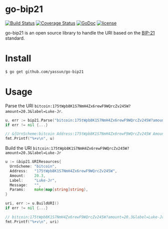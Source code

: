 # go-bip21

[![Build Status](https://secure.travis-ci.org/yassun/go-bip21.png?branch=master)](http://travis-ci.org/yassun/go-bip21)
[![Coverage Status](https://coveralls.io/repos/yassun/go-bip21/badge.svg?branch=master)](https://coveralls.io/r/yassun/go-bip21?branch=master)
[![GoDoc](https://godoc.org/github.com/yassun/go-bip21?status.svg)](https://godoc.org/github.com/yassun/go-bip21)
[![license](https://img.shields.io/badge/license-MIT-4183c4.svg)](https://github.com/yassun/go-bip21/blob/master/LICENSE)

go-bip21 is an open source library to handle the URI based on the [BIP-21](https://github.com/bitcoin/bips/blob/master/bip-0021.mediawiki) standard.
 
# Install

```bash
$ go get github.com/yassun/go-bip21
```

# Usage

Parse the URI `bitcoin:175tWpb8K1S7NmH4Zx6rewF9WQrcZv245W?amount=20.3&label=Luke-Jr`.

```Go
u, err := bip21.Parse("bitcoin:175tWpb8K1S7NmH4Zx6rewF9WQrcZv245W?amount=20.3&label=Luke-Jr")
if err != nil {...}

// &{UrnScheme:bitcoin Address:175tWpb8K1S7NmH4Zx6rewF9WQrcZv245W Amount:20.3 Label:Luke-Jr Message: Params:map[]}
fmt.Printf("%+v\n", u)
```

Build the URI `bitcoin:175tWpb8K1S7NmH4Zx6rewF9WQrcZv245W?amount=20.3&label=Luke-Jr`

```Go
u := &bip21.URIResources{
  UrnScheme: "bitcoin",
  Address:   "175tWpb8K1S7NmH4Zx6rewF9WQrcZv245W",
  Amount:    20.3,
  Label:     "Luke-Jr",
  Message:   "",
  Params:    make(map[string]string),
}

uri, err := u.BuildURI()
if err != nil {...}

// bitcoin:175tWpb8K1S7NmH4Zx6rewF9WQrcZv245W?amount=20.3&label=Luke-Jr
fmt.Printf("%+v\n", uri)
```
